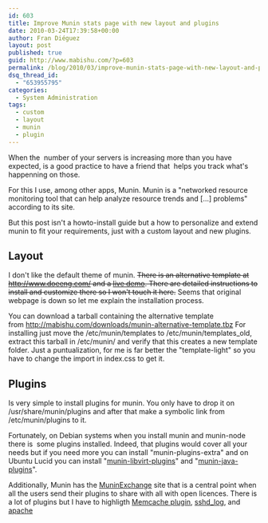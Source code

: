 ```yaml
---
id: 603
title: Improve Munin stats page with new layout and plugins
date: 2010-03-24T17:39:58+00:00
author: Fran Diéguez
layout: post
published: true
guid: http://www.mabishu.com/?p=603
permalink: /blog/2010/03/improve-munin-stats-page-with-new-layout-and-plugins/
dsq_thread_id:
  - "653955795"
categories:
  - System Administration
tags:
  - custom
  - layout
  - munin
  - plugin
---
```

When the  number of your servers is increasing more than you have expected, is a good practice to have a friend that  helps you track what's happenning on those.

For this I use, among other apps, Munin. Munin is a "networked resource monitoring tool that can help analyze resource trends and [...] problems" according to its site.

But this post isn't a howto-install guide but a how to personalize and extend munin to fit your requirements, just with a custom layout and new plugins.<!--more-->
<h2>Layout</h2>
I don't like the default theme of munin. <span style="text-decoration: line-through;">There is an alternative template at <a href="http://www.doeeng.com/">http://www.doeeng.com/</a> and a <a href="http://www.doeeng.com/">live demo</a>. There are detailed instructions to install and customize there so I won't touch it here.</span> Seems that original webpage is down so let me explain the installation process.

You can download a tarball containing the alternative template from <a href="http://mabishu.com/downloads/munin-alternative-template.tbz" rel="nofollow">http://mabishu.com/downloads/munin-alternative-template.tbz</a>
For installing just move the /etc/munin/templates to /etc/munin/templates_old, extract this tarball in /etc/munin/ and verify that this creates a new template folder. Just a puntualization, for me is far better the "template-light" so you have to change the import in index.css to get it.
<h2>Plugins</h2>
Is very simple to install plugins for munin. You only have to drop it on /usr/share/munin/plugins and after that make a symbolic link from /etc/munin/plugins to it.

Fortunately, on Debian systems when you install munin and munin-node there is  some plugins installed. Indeed, that plugins would cover all your needs but if you need more you can install "munin-plugins-extra" and on Ubuntu Lucid you can install "<a href="http://packages.ubuntu.com/lucid/munin-libvirt-plugins">munin-libvirt-plugins</a>" and "<a href="http://packages.ubuntu.com/lucid/munin-libvirt-plugins">munin-java-plugins</a>".

Additionally, Munin has the <a href="http://muninexchange.projects.linpro.no">MuninExchange</a> site that is a central point when all the users send their plugins to share with all with open licences. There is a lot of plugins but I have to highligth <a href="http://muninexchange.projects.linpro.no/?search=&amp;cid=7&amp;os[4]=on&amp;os[7]=on&amp;os[3]=on&amp;os[2]=on&amp;os[5]=on&amp;os[8]=on&amp;os[1]=on&amp;os[6]=on">Memcache plugin</a>, <a href="http://code.google.com/p/monitordatasink/source/browse/trunk/plugins/sshd_log.sh?spec=svn84&amp;r=84">sshd_log</a>, and <a href="http://muninexchange.projects.linpro.no/?search=&amp;cid=1&amp;os[4]=on&amp;os[7]=on&amp;os[3]=on&amp;os[2]=on&amp;os[5]=on&amp;os[8]=on&amp;os[1]=on&amp;os[6]=on">apache</a>